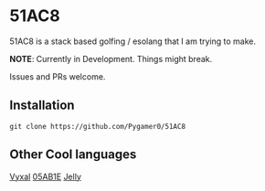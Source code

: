 # 51AC8
51AC8 is a stack based golfing / esolang that I am trying to make.

**NOTE**: Currently in Development. Things might break.

Issues and PRs welcome.

## Installation
```
git clone https://github.com/Pygamer0/51AC8
```

## Other Cool languages
[Vyxal](https://github.com/Vyxal/Vyxal)
[05AB1E](https://github.com/Adriandmen/05AB1E)
[Jelly](https://github.com/DennisMitchell/jellylanguage)
